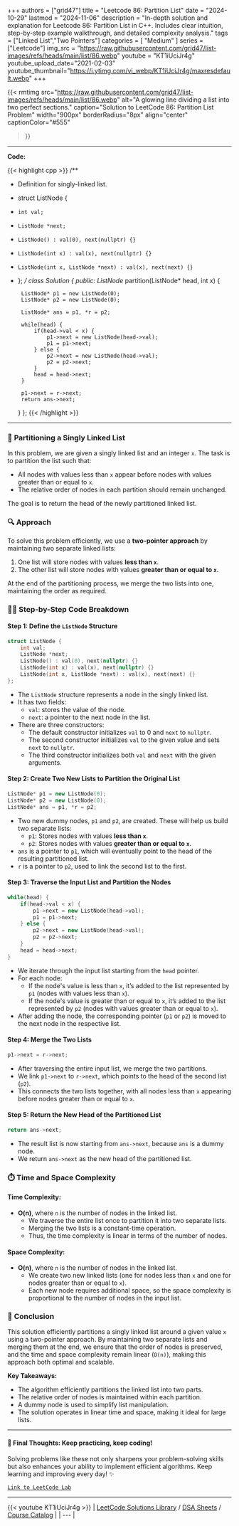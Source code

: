 
+++
authors = ["grid47"]
title = "Leetcode 86: Partition List"
date = "2024-10-29"
lastmod = "2024-11-06"
description = "In-depth solution and explanation for Leetcode 86: Partition List in C++. Includes clear intuition, step-by-step example walkthrough, and detailed complexity analysis."
tags = ["Linked List","Two Pointers"]
categories = [
    "Medium"
]
series = ["Leetcode"]
img_src = "https://raw.githubusercontent.com/grid47/list-images/refs/heads/main/list/86.webp"
youtube = "KT1iUciJr4g"
youtube_upload_date="2021-02-03"
youtube_thumbnail="https://i.ytimg.com/vi_webp/KT1iUciJr4g/maxresdefault.webp"
+++


{{< rmtimg 
    src="https://raw.githubusercontent.com/grid47/list-images/refs/heads/main/list/86.webp" 
    alt="A glowing line dividing a list into two perfect sections."
    caption="Solution to LeetCode 86: Partition List Problem"
    width="900px"
    borderRadius="8px"
    align="center" 
    captionColor="#555"
>}}
---
**Code:**

{{< highlight cpp >}}
/**
 * Definition for singly-linked list.
 * struct ListNode {
 *     int val;
 *     ListNode *next;
 *     ListNode() : val(0), next(nullptr) {}
 *     ListNode(int x) : val(x), next(nullptr) {}
 *     ListNode(int x, ListNode *next) : val(x), next(next) {}
 * };
 */
class Solution {
public:
    ListNode* partition(ListNode* head, int x) {
        
        ListNode* p1 = new ListNode(0);
        ListNode* p2 = new ListNode(0);        
        
        ListNode* ans = p1, *r = p2;
        
        while(head) {
            if(head->val < x) {
                p1->next = new ListNode(head->val);
                p1 = p1->next;
            } else {
                p2->next = new ListNode(head->val);
                p2 = p2->next;                
            }
            head = head->next;
        }

        p1->next = r->next;
        return ans->next;
    }
};
{{< /highlight >}}
---

### 📝 **Partitioning a Singly Linked List**

In this problem, we are given a singly linked list and an integer `x`. The task is to partition the list such that:

- All nodes with values less than `x` appear before nodes with values greater than or equal to `x`.
- The relative order of nodes in each partition should remain unchanged.

The goal is to return the head of the newly partitioned linked list.

### 🔍 **Approach**

To solve this problem efficiently, we use a **two-pointer approach** by maintaining two separate linked lists:
1. One list will store nodes with values **less than `x`**.
2. The other list will store nodes with values **greater than or equal to `x`**.

At the end of the partitioning process, we merge the two lists into one, maintaining the order as required.

### 🧑‍💻 **Step-by-Step Code Breakdown**

#### Step 1: Define the `ListNode` Structure

```cpp
struct ListNode {
    int val;
    ListNode *next;
    ListNode() : val(0), next(nullptr) {}
    ListNode(int x) : val(x), next(nullptr) {}
    ListNode(int x, ListNode *next) : val(x), next(next) {}
};
```

- The `ListNode` structure represents a node in the singly linked list.
- It has two fields:
  - `val`: stores the value of the node.
  - `next`: a pointer to the next node in the list.
- There are three constructors:
  - The default constructor initializes `val` to 0 and `next` to `nullptr`.
  - The second constructor initializes `val` to the given value and sets `next` to `nullptr`.
  - The third constructor initializes both `val` and `next` with the given arguments.

#### Step 2: Create Two New Lists to Partition the Original List

```cpp
ListNode* p1 = new ListNode(0);
ListNode* p2 = new ListNode(0);
ListNode* ans = p1, *r = p2;
```

- Two new dummy nodes, `p1` and `p2`, are created. These will help us build two separate lists:
  - `p1`: Stores nodes with values **less than `x`**.
  - `p2`: Stores nodes with values **greater than or equal to `x`**.
- `ans` is a pointer to `p1`, which will eventually point to the head of the resulting partitioned list.
- `r` is a pointer to `p2`, used to link the second list to the first.

#### Step 3: Traverse the Input List and Partition the Nodes

```cpp
while(head) {
    if(head->val < x) {
        p1->next = new ListNode(head->val);
        p1 = p1->next;
    } else {
        p2->next = new ListNode(head->val);
        p2 = p2->next;
    }
    head = head->next;
}
```

- We iterate through the input list starting from the `head` pointer.
- For each node:
  - If the node's value is less than `x`, it’s added to the list represented by `p1` (nodes with values less than `x`).
  - If the node's value is greater than or equal to `x`, it’s added to the list represented by `p2` (nodes with values greater than or equal to `x`).
- After adding the node, the corresponding pointer (`p1` or `p2`) is moved to the next node in the respective list.

#### Step 4: Merge the Two Lists

```cpp
p1->next = r->next;
```

- After traversing the entire input list, we merge the two partitions.
- We link `p1->next` to `r->next`, which points to the head of the second list (`p2`).
- This connects the two lists together, with all nodes less than `x` appearing before nodes greater than or equal to `x`.

#### Step 5: Return the New Head of the Partitioned List

```cpp
return ans->next;
```

- The result list is now starting from `ans->next`, because `ans` is a dummy node.
- We return `ans->next` as the new head of the partitioned list.

### ⏱️ **Time and Space Complexity**

#### Time Complexity:
- **O(n)**, where `n` is the number of nodes in the linked list.
  - We traverse the entire list once to partition it into two separate lists.
  - Merging the two lists is a constant-time operation.
  - Thus, the time complexity is linear in terms of the number of nodes.

#### Space Complexity:
- **O(n)**, where `n` is the number of nodes in the linked list.
  - We create two new linked lists (one for nodes less than `x` and one for nodes greater than or equal to `x`).
  - Each new node requires additional space, so the space complexity is proportional to the number of nodes in the input list.

### 🎯 **Conclusion**

This solution efficiently partitions a singly linked list around a given value `x` using a two-pointer approach. By maintaining two separate lists and merging them at the end, we ensure that the order of nodes is preserved, and the time and space complexity remain linear (`O(n)`), making this approach both optimal and scalable.

**Key Takeaways:**
- The algorithm efficiently partitions the linked list into two parts.
- The relative order of nodes is maintained within each partition.
- A dummy node is used to simplify list manipulation.
- The solution operates in linear time and space, making it ideal for large lists.

---

#### 🌟 **Final Thoughts**: Keep practicing, keep coding!

Solving problems like these not only sharpens your problem-solving skills but also enhances your ability to implement efficient algorithms. Keep learning and improving every day! ✨

[`Link to LeetCode Lab`](https://leetcode.com/problems/partition-list/description/)

---
{{< youtube KT1iUciJr4g >}}
| [LeetCode Solutions Library](https://grid47.xyz/leetcode/) / [DSA Sheets](https://grid47.xyz/sheets/) / [Course Catalog](https://grid47.xyz/courses/) |
| --- |
